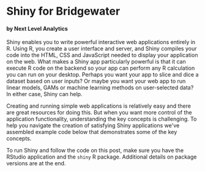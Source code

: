 # Shiny for Bridgewater
#### by Next Level Analytics

Shiny enables you to write powerful interactive web applications entirely in R. Using R, you create a user interface and server, and Shiny compiles your code into the HTML, CSS and JavaScript needed to display your application on the web. What makes a Shiny app particularly powerful is that it can execute R code on the backend so your app can perform any R calculation you can run on your desktop. Perhaps you want your app to slice and dice a dataset based on user inputs? Or maybe you want your web app to run linear models, GAMs or machine learning methods on user-selected data? In either case, Shiny can help.

Creating and running simple web applications is relatively easy and there are great resources for doing this. But when you want more control of the application functionality, understanding the key concepts is challenging. To help you navigate the creation of satisfying Shiny applications we've assembled example code below that demonstrates some of the key concepts.

To run Shiny and follow the code on this post, make sure you have the RStudio application and the `shiny` R package. Additional details on package versions are at the end.
